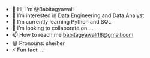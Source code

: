 - 👋 Hi, I’m @Babitagyawali
- 👀 I’m interested in Data Engineering and Data Analyst
- 🌱 I’m currently learning Python and SQL
- 💞️ I’m looking to collaborate on ...
- 📫 How to reach me babitagyawali18@gmail.com
- 😄 Pronouns: she/her
- ⚡ Fun fact: ...

<!---
Babitagyawali/Babitagyawali is a ✨ special ✨ repository because its `README.md` (this file) appears on your GitHub profile.
You can click the Preview link to take a look at your changes.
--->
